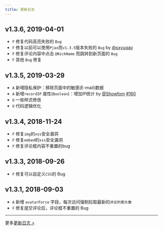 ```yaml
---
title: 更新日志
---
```

## v1.3.6, 2019-04-01
- `F` 修复代码高亮失败的 `Bug`
- `F` 修复以前可以使用`Pjax`而`v1.3.5`版本失败的 `Bug` by [@sxyugao](https://github.com/sxyugao) 
- `F` 修复评论内容中点击 `@NickName` 而跳转到新页面的 `Bug`
- `F` 其他 `Bug` 修复

## v1.3.5, 2019-03-29
- `A` 新增隐私保护：移除页面中的敏感(E-mail)数据 
- `A` 新增`recordIP` 属性(`Boolean`)：增加IP统计 by [@Showfom](https://github.com/Showfom) [#160](https://github.com/xCss/Valine/issues/160) 
- `U` 一些样式修改
- `U` 代码逻辑优化

## v1.3.4, 2018-11-24
- `F` 修复`img`的`xss`安全漏洞
- `F` 修复`embed`的`xss`安全漏洞
- `F` 修复评论框内容不重置的bug

## v1.3.3, 2018-09-26

- `F` 修复可以自定义`CSS`的 Bug

## v1.3.1, 2018-09-03

- `A` 新增 `avatarForce` 字段，每次访问强制拉取最新的`评论列表头像`
- `F` 修复提交评论后，评论框不重置的 Bug

---------------------

更多[更新日志 >](https://github.com/xCss/Valine/releases)
